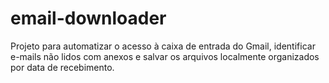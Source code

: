 # email-downloader
Projeto para automatizar o acesso à caixa de entrada do Gmail, identificar e-mails não lidos com anexos e salvar os arquivos localmente organizados por data de recebimento.

